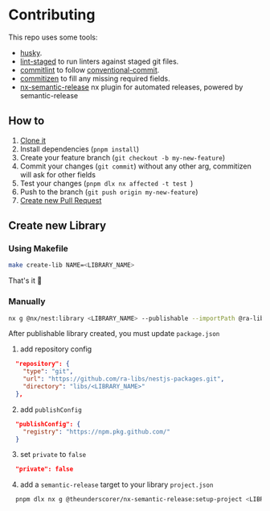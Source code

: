 # Contributing

This repo uses some tools:

- [husky](https://typicode.github.io/husky/#/).
- [lint-staged](https://github.com/okonet/lint-staged) to run linters against staged git files.
- [commitlint](https://github.com/conventional-changelog/commitlint) to follow [conventional-commit](https://www.conventionalcommits.org/en/v1.0.0/).
- [commitizen](https://commitizen.github.io/cz-cli/) to fill any missing required fields.
- [nx-semantic-release](https://github.com/TheUnderScorer/nx-semantic-release) nx plugin for automated releases, powered by semantic-release

## How to

1. [Clone it](https://docs.github.com/pt/repositories/creating-and-managing-repositories/cloning-a-repository)
2. Install dependencies (`pnpm install`)
3. Create your feature branch (`git checkout -b my-new-feature`)
4. Commit your changes (`git commit`) without any other arg, commitizen will ask for other fields
5. Test your changes (`pnpm dlx nx affected -t test `)
6. Push to the branch (`git push origin my-new-feature`)
7. [Create new Pull Request](https://docs.github.com/pt/pull-requests/collaborating-with-pull-requests/proposing-changes-to-your-work-with-pull-requests/creating-a-pull-request)

## Create new Library

### Using Makefile

```bash
make create-lib NAME=<LIBRARY_NAME>
```

That's it :rocket:

### Manually

```bash
nx g @nx/nest:library <LIBRARY_NAME> --publishable --importPath @ra-libs/<LIBRARY_NAME>
```

After publishable library created, you must update `package.json`

1. add repository config

```json
  "repository": {
    "type": "git",
    "url": "https://github.com/ra-libs/nestjs-packages.git",
    "directory": "libs/<LIBRARY_NAME>"
  },
```

2. add `publishConfig`

```json
  "publishConfig": {
    "registry": "https://npm.pkg.github.com/"
  }
```

3. set `private` to `false`

```json
  "private": false
```

4. add a `semantic-release` target to your library `project.json`

```bash
  pnpm dlx nx g @theunderscorer/nx-semantic-release:setup-project <LIBRARY_NAME>
```
